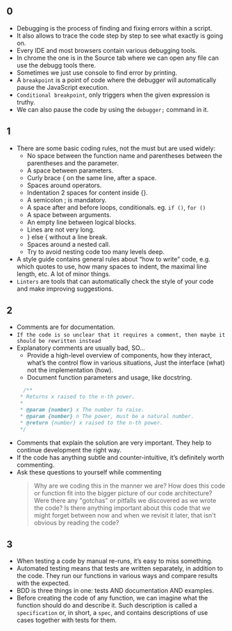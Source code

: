 ## 0
- Debugging is the process of finding and fixing errors within a script.
- It also allows to trace the code step by step to see what exactly is going on.
- Every IDE and most browsers contain various debugging tools.
- In chrome the one is in the Source tab where we can open any file can use the debugg tools there.
- Sometimes we just use console to find error by printing.
- A `breakpoint` is a point of code where the debugger will automatically pause the JavaScript execution.
- `Conditional breakpoint`, only triggers when the given expression is truthy.
- We can also pause the code by using the `debugger;` command in it.


## 1
- There are some basic coding rules, not the must but are used widely:
  - No space between the function name and parentheses between the parentheses and the parameter.
  - A space between parameters.
  - Curly brace { on the same line, after a space.
  - Spaces around operators.
  - Indentation 2 spaces for content inside {}.
  - A semicolon ; is mandatory.
  - A space after and before loops, conditionals. 
    eg. `if ()`, `for ()` 
  - A space between arguments.
  - An empty line between logical blocks.
  - Lines are not very long.
  - } else { without a line break.
  - Spaces around a nested call.
  - Try to avoid nesting code too many levels deep.
- A style guide contains general rules about “how to write” code, e.g. which quotes to use, how many spaces to indent, the maximal line length, etc. A lot of minor things.
- `Linters` are tools that can automatically check the style of your code and make improving suggestions.

## 2
- Comments are for documentation.
- `If the code is so unclear that it requires a comment, then maybe it should be rewritten instead`
- Explanatory comments are usually bad, SO...
  - Provide a high-level overview of components, how they interact, what’s the control flow in various situations, Just the interface (what) not the implementation (how).
  - Document function parameters and usage, like docstring.
  ```javascript
    /**
   * Returns x raised to the n-th power.
   *
   * @param {number} x The number to raise.
   * @param {number} n The power, must be a natural number.
   * @return {number} x raised to the n-th power.
   */
  ```
- Comments that explain the solution are very important. They help to continue development the right way.
- If the code has anything subtle and counter-intuitive, it’s definitely worth commenting.
- Ask these questions to yourself while commenting
  > Why are we coding this in the manner we are?
  > How does this code or function fit into the bigger picture of our code architecture?
  > Were there any "gotchas" or pitfalls we discovered as we wrote the code?
  > Is there anything important about this code that we might forget between now and when we revisit it later, that isn't obvious by reading the code?


## 3
- When testing a code by manual re-runs, it’s easy to miss something.
- Automated testing means that tests are written separately, in addition to the code. They run our functions in various ways and compare results with the expected.
- BDD is three things in one: tests AND documentation AND examples.
- Before creating the code of any function, we can imagine what the function should do and describe it. Such description is called a `specification` or, in short, a `spec`, and contains descriptions of use cases together with tests for them.
